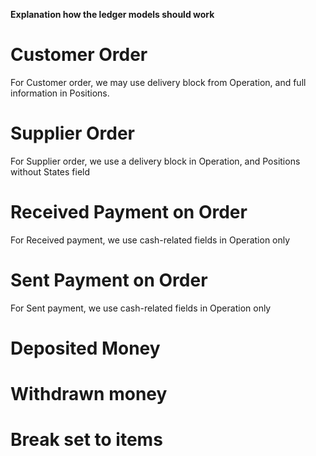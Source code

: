 **Explanation how the ledger models should work**

# Customer Order

For Customer order, we may use delivery block from Operation, and full information
in Positions.

# Supplier Order

For Supplier order, we use a delivery block in Operation, and Positions without 
States field

# Received Payment on Order

For Received payment, we use cash-related fields in Operation only

# Sent Payment on Order

For Sent payment, we use cash-related fields in Operation only

# Deposited Money


# Withdrawn money
# Break set to items